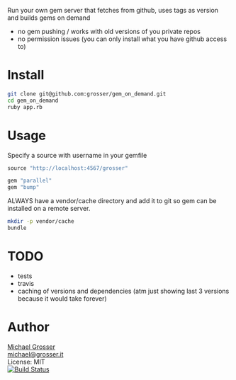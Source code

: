 Run your own gem server that fetches from github, uses tags as version and builds gems on demand

 - no gem pushing / works with old versions of you private repos
 - no permission issues (you can only install what you have github access to)

Install
=======

```Bash
git clone git@github.com:grosser/gem_on_demand.git
cd gem_on_demand
ruby app.rb
```

Usage
=====
Specify a source with username in your gemfile

```Ruby
source "http://localhost:4567/grosser"

gem "parallel"
gem "bump"
```

ALWAYS have a vendor/cache directory and add it to git so gem can be installed on a remote server.
```Bash
mkdir -p vendor/cache
bundle
```

TODO
====
 - tests
 - travis
 - caching of versions and dependencies (atm just showing last 3 versions because it would take forever)

Author
======

[Michael Grosser](http://grosser.it)<br/>
michael@grosser.it<br/>
License: MIT<br/>
[![Build Status](https://travis-ci.org/grosser/gem_on_demand.png)](https://travis-ci.org/grosser/gem_on_demand)
